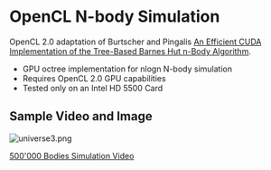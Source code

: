 # OpenCL N-body Simulation #

OpenCL 2.0 adaptation of Burtscher and Pingalis [An Efficient CUDA Implementation of the Tree-Based Barnes Hut n-Body Algorithm](http://www.cs.nyu.edu/courses/fall15/CSCI-GA.3033-004/cuda-n-body.pdf). 

* GPU octree implementation for nlogn N-body simulation
* Requires OpenCL 2.0 GPU capabilities 
* Tested only on an Intel HD 5500 Card

## Sample Video and Image ##

![universe3.png](https://bitbucket.org/repo/jynrXz/images/3500153634-universe3.png)

[500'000 Bodies Simulation Video](https://www.youtube.com/watch?v=vJ8ld5WgUz4)
